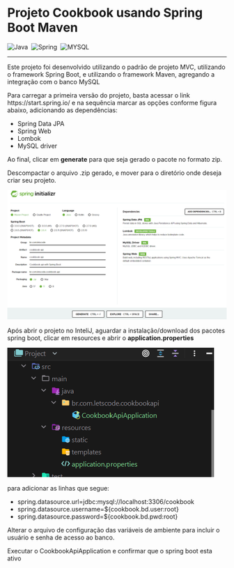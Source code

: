 # Projeto Cookbook usando Spring Boot Maven

![Java](https://img.shields.io/badge/Java-ED8B00?style=for-the-badge&logo=java&logoColor=white)&nbsp;
![Spring](https://img.shields.io/badge/Spring-GREEN?style=for-the-badge&logo=spring&logoColor=white)&nbsp;
![MYSQL](https://img.shields.io/badge/MySQL-00758F?style=for-the-badge&logo=mysql&logoColor=white)&nbsp;

<hr>

<p>Este projeto foi desenvolvido utilizando o padrão de projeto MVC, utilizando o framework Spring Boot, e utilizando o framework Maven, agregando a integração com o banco MySQL</p>

<p>Para carregar a primeira versão do projeto, basta acessar o link https://start.spring.io/
 e na sequência marcar as opções conforme figura abaixo, adicionando as dependências: </p> 

* Spring Data JPA
* Spring Web
* Lombok
* MySQL driver

<p>Ao final, clicar em <b>generate</b> para que seja gerado o pacote no formato zip.</p>

<p>Descompactar o arquivo .zip gerado, e mover para o diretório onde deseja criar seu projeto.</p>

<img src="img/spring.png" alt="Sping Boot">

<p> Após abrir o projeto no InteliJ, aguardar a instalação/download dos pacotes spring boot, clicar em resources e abrir o <b>application.properties</b> </p>

<img src="img/resource.png" alt="Resource">

<p>para adicionar as linhas que segue: </p>

* spring.datasource.url=jdbc:mysql://localhost:3306/cookbook
* spring.datasource.username=${cookbook.bd.user:root}
* spring.datasource.password=${cookbook.bd.pwd:root}

<p>Alterar o arquivo de configuração das variáveis de ambiente para incluir o usuário e senha de acesso ao banco.</p>

<p>Executar o CookbookApiApplication e confirmar que o spring boot esta ativo </p>
